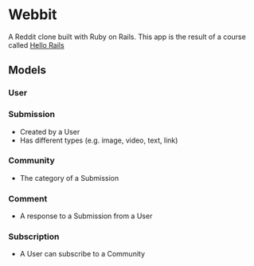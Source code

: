 # Webbit

A Reddit clone built with Ruby on Rails. This app is the result of a course called [Hello Rails](https://hellorails.io)

## Models

### User

### Submission

- Created by a User
- Has different types (e.g. image, video, text, link)

### Community

- The category of a Submission

### Comment

- A response to a Submission from a User

### Subscription

- A User can subscribe to a Community
